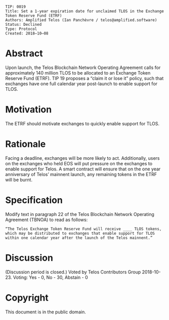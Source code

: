     TIP: 0019
    Title: Set a 1-year expiration date for unclaimed TLOS in the Exchange Token Reserve Fund (ETRF)
    Authors: Amplified Telos (Ian Panchèvre / telos@amplified.software)
    Status: Declined
    Type: Protocol
    Created: 2018–10–08

# Abstract

Upon launch, the Telos Blockchain Network Operating Agreement calls for approximately 140 million TLOS to be allocated to an Exchange Token Reserve Fund (ETRF). TIP 19 proposes a “claim it or lose it” policy, such that exchanges have one full calendar year post-launch to enable support for TLOS.

# Motivation

The ETRF should motivate exchanges to quickly enable support for TLOS.

# Rationale

Facing a deadline, exchanges will be more likely to act. Additionally, users on the exchanges who held EOS will put pressure on the exchanges to enable support for Telos. A smart contract will ensure that on the one year anniversary of Telos’ mainnent launch, any remaining tokens in the ETRF will be burnt.

# Specification

Modify text in paragraph 22 of the Telos Blockchain Network Operating Agreement (TBNOA) to read as follows:

    “The Telos Exchange Token Reserve Fund will receive ____ TLOS tokens, which may be distributed to exchanges that enable support for TLOS within one calendar year after the launch of the Telos mainnent.”

# Discussion

(Discussion period is closed.) Voted by Telos Contributors Group 2018-10-23. Voting: Yes - 0, No - 30, Abstain - 0

# Copyright

This document is in the public domain.
